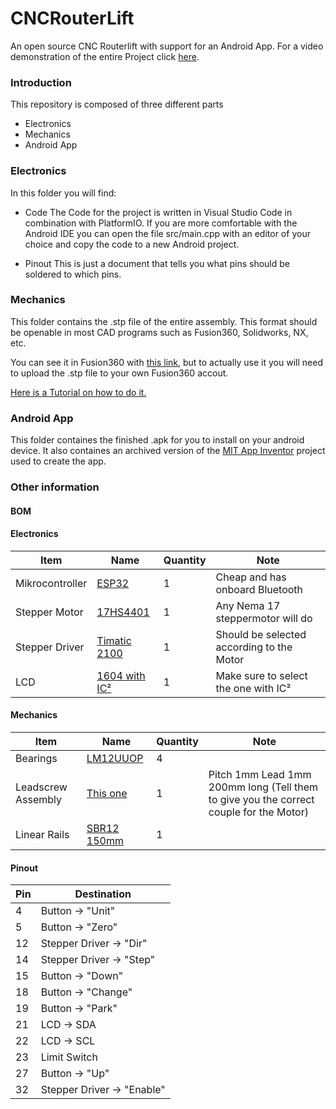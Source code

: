 # CNCRouterLift
An open source CNC Routerlift with support for an Android App.
For a video demonstration of the entire Project click [here](www.youtube.com/uniquelymade).

### Introduction

This repository is composed of three different parts
* Electronics
* Mechanics
* Android App
 
### Electronics
In this folder you will find:

* Code
The Code for the project is written in Visual Studio Code in combination with PlatformIO.
If you are more comfortable with the Android IDE you can open the file src/main.cpp with an editor of your choice and copy the code to a new Android project.

* Pinout
This is just a document that tells you what pins should be soldered to which pins.

### Mechanics

This folder contains the .stp file of the entire assembly.
This format should be openable in most CAD programs such as Fusion360, Solidworks, NX, etc.

You can see it in Fusion360 with [this link](https://a360.co/2SwOq4j), but to actually use it you will need to upload the .stp file to your own Fusion360 accout.

[Here is a Tutorial on how to do it.](https://knowledge.autodesk.com/support/fusion-360/learn-explore/caas/sfdcarticles/sfdcarticles/How-to-import-or-open-a-file-in-Autodesk-Fusion-360.html)



### Android App
This folder containes the finished .apk for you to install on your android device.
It also containes an archived version of the [MIT App Inventor](http://appinventor.mit.edu/) project used to create the app.

### Other information

#### BOM

#### Electronics
| Item            | Name                                                                                                                                                                                                                                                                                                         | Quantity | Note                                      |
|-----------------|--------------------------------------------------------------------------------------------------------------------------------------------------------------------------------------------------------------------------------------------------------------------------------------------------------------|----------|-------------------------------------------|
| Mikrocontroller | [ESP32](https://www.aliexpress.com/item/1005001757645011.html?spm=a2g0o.productlist.0.0.5f4351a1LQTLjh&algo_pvid=fccc381f-b59c-4fb2-bcb3-861be3b7c831&algo_expid=fccc381f-b59c-4fb2-bcb3-861be3b7c831-0&btsid=2100bde716207352577692887ec1e6&ws_ab_test=searchweb0_0,searchweb201602_,searchweb201603_)      | 1        | Cheap and has onboard Bluetooth           |
| Stepper Motor   | [17HS4401](https://www.aliexpress.com/item/32591963406.html?spm=a2g0s.9042311.0.0.6b414c4di6SC9B)                                                                                                                                                                                                            | 1        | Any Nema 17 steppermotor will do          |
| Stepper Driver  | [Timatic 2100](https://reprap.org/wiki/TMC2100)                                                                                                                                                                                                                                                              | 1        | Should be selected according to the Motor |
| LCD             | [1604 with IC²](https://www.aliexpress.com/item/4000370284169.html?spm=a2g0o.productlist.0.0.52cf6c12EPFdrq&algo_pvid=ffb9654e-687d-4a5e-be7f-337257436c71&algo_expid=ffb9654e-687d-4a5e-be7f-337257436c71-0&btsid=0b0a182b16207329769032604ec805&ws_ab_test=searchweb0_0,searchweb201602_,searchweb201603_) | 1        | Make sure to select the one with IC²      |
#### Mechanics

| Item               | Name        | Quantity | Note                                                                                   |
|--------------------|-------------|----------|----------------------------------------------------------------------------------------|
| Bearings           | [LM12UUOP](https://www.aliexpress.com/item/32777334438.html?spm=a2g0s.9042311.0.0.6b414c4di6SC9B)    | 4        |                                                                                        |
| Leadscrew Assembly | [This one](https://www.aliexpress.com/item/32599716891.html?spm=a2g0s.9042311.0.0.6b414c4di6SC9B)    | 1        | Pitch 1mm Lead 1mm 200mm long (Tell them to give you the correct couple for the Motor) |
| Linear Rails       | [SBR12 150mm](https://www.aliexpress.com/item/1005001571893671.html?spm=a2g0o.productlist.0.0.2c9c61b6QjXSjZ&algo_pvid=null&algo_expid=null&btsid=2100bdf116207326987664173e79fd&ws_ab_test=searchweb0_0,searchweb201602_,searchweb201603_) | 1        |                                                                                        |
#### Pinout

| Pin | Destination             |
|-----|-------------------------|
| 4   | Button → "Unit"           |
| 5   | Button → "Zero"           |
| 12  | Stepper Driver → "Dir"    |
| 14  | Stepper Driver → "Step"   |
| 15  | Button → "Down"          |
| 18  | Button → "Change"         |
| 19  | Button → "Park"           |
| 21  | LCD → SDA                 |
| 22  | LCD → SCL                 |
| 23  | Limit Switch            |
| 27  | Button → "Up"             |
| 32  | Stepper Driver → "Enable" |

